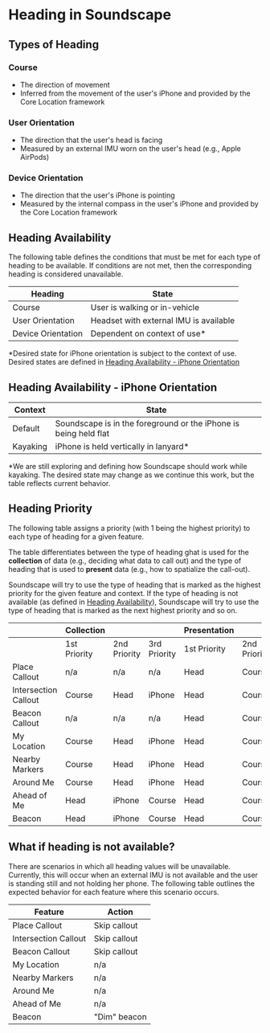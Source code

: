 # Heading in Soundscape

## Types of Heading

### Course

- The direction of movement
- Inferred from the movement of the user's iPhone and provided by the Core Location framework

### User Orientation

- The direction that the user's head is facing
- Measured by an external IMU worn on the user's head (e.g., Apple AirPods)

### Device Orientation

- The direction that the user's iPhone is pointing
- Measured by the internal compass in the user's iPhone and provided by the Core Location framework

## Heading Availability

The following table defines the conditions that must be met for each type of heading to be available. If conditions are not met, then the corresponding heading is considered unavailable.

|Heading|State|
|--|--|
|Course  |User is walking or in-vehicle  |
|User Orientation  |Headset with external IMU is available  |
|Device Orientation  |Dependent on context of use*  |

*Desired state for iPhone orientation is subject to the context of use. Desired states are defined in [Heading Availability - iPhone Orientation](#heading-availability---iphone-orientation)

## Heading Availability - iPhone Orientation

|Context  |State  |
|--|--|
|Default  |Soundscape is in the foreground or the iPhone is being held flat  |
|Kayaking  |iPhone is held vertically in lanyard*  |

*We are still exploring and defining how Soundscape should work while kayaking. The desired state may change as we continue this work, but the table reflects current behavior.

## Heading Priority

The following table assigns a priority (with 1 being the highest priority) to each type of heading for a given feature.

The table differentiates between the type of heading ghat is used for the **collection** of data (e.g., deciding what data to call out) and the type of heading that is used to **present** data (e.g., how to spatialize the call-out).

Soundscape will try to use the type of heading that is marked as the highest priority for the given feature and context. If the type of heading is not available (as defined in [Heading Availability](#heading-availability)), Soundscape will try to use the type of heading that is marked as the next highest priority and so on.

|  |Collection  |  |  |Presentation  |  |  |
|--|--|--|--|--|--|--|
|  |1st Priority  |2nd Priority  |3rd Priority  |1st Priority  |2nd Priority  |3rd Priority  |
|Place Callout  |n/a  |n/a  |n/a  |Head  |Course  |iPhone  |
|Intersection Callout  |Course  |Head  |iPhone  |Head  |Course  |iPhone  |
|Beacon Callout  |n/a  |n/a  |n/a  |Head  |Course  |iPhone  |
|My Location  |Course  |Head  |iPhone  |Head  |Course  |iPhone  |
|Nearby Markers  |Course  |Head  |iPhone  |Head  |Course  |iPhone  |
|Around Me  |Course  |Head  |iPhone  |Head  |Course  |iPhone  |
|Ahead of Me  |Head  |iPhone  |Course  |Head  |Course  |iPhone  |
|Beacon  |Head  |iPhone  |Course  |Head  |Course  |iPhone  |

## What if heading is not available?

There are scenarios in which all heading values will be unavailable. Currently, this will occur when an external IMU is not available and the user is standing still and not holding her phone. The following table outlines the expected behavior for each feature where this scenario occurs.

|Feature  |Action  |
|--|--|
|Place Callout  |Skip callout  |
|Intersection Callout  |Skip callout  |
|Beacon Callout  |Skip callout  |
|My Location  |n/a  |
|Nearby Markers  |n/a  |
|Around Me  |n/a  |
|Ahead of Me  |n/a  |
|Beacon  |"Dim" beacon  |
